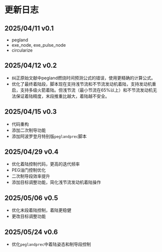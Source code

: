 # 更新日志

## 2025/04/11 v0.1

- pegland
- exe_node, exe_pulse_node
- circularize

## 2025/04/12 v0.2

- 纠正原始文献中pegland燃烧时间预测公式的错误，使用更精确的计算公式。
- 优化了最终着陆段，脚本现在支持浅节流和不节流发动机着陆，支持发动机重启，支持多级火箭着陆。但浅节流（最小节流在65%以上）和不节流发动机无法保证着陆精度，末段推重比越大，着陆越不安全。

## 2025/04/15 v0.3

- 代码重构
- 添加二次制导功能
- 添加阿波罗登月特别版`peglandprec`脚本

## 2025/04/29 v0.4

- 优化着陆控制代码，更高的迭代频率
- PEG油门控制优化
- 二次制导段效率提升
- 添加目标调整功能，简化浅节流发动机着陆操作

## 2025/05/06 v0.5

- 优化末段着陆控制，着陆更稳健
- 更改目标调整功能

## 2025/05/24 v0.6

- 优化`peglandprec`中着陆姿态和制导段控制